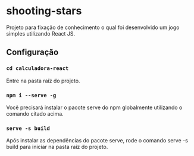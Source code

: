 # shooting-stars
Projeto para fixação de conhecimento o qual foi desenvolvido um jogo simples utilizando React JS.

## Configuração

### `cd calculadora-react`

Entre na pasta raíz do projeto.

### `npm i --serve -g`

Você precisará instalar o pacote serve do npm globalmente utilizando o comando citado acima. 

### `serve -s build`

Após instalar as dependências do pacote serve, rode o comando serve -s build para iniciar na pasta raiz do projeto.
